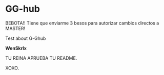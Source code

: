 # GG-hub
BEBOTA!! Tiene que enviarme 3 besos para autorizar cambios directos a MASTER!

Test about G-Ghub 

**WenSkrlx**

TU REINA APRUEBA TU README.

XOXO.

